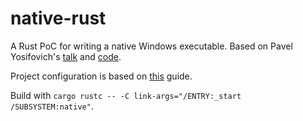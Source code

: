 # native-rust

A Rust PoC for writing a native Windows executable. Based on Pavel Yosifovich's
[talk][native-talk] and [code][native-code].

Project configuration is based on [this][freestanding] guide.

Build with `cargo rustc -- -C link-args="/ENTRY:_start /SUBSYSTEM:native"`.

[native-talk]: https://www.youtube.com/watch?v=EKBvLTuI2Mo
    "Native Applications: What, Why, and How? - YouTube"

[native-code]: https://github.com/zodiacon/NativeApps
    "zodiacon/NativeApps: Demos and presentation from SECArmy Village Grayhat 2020"

[freestanding]: https://os.phil-opp.com/freestanding-rust-binary/
    "A Freestanding Rust Binary | Writing an OS in Rust"
